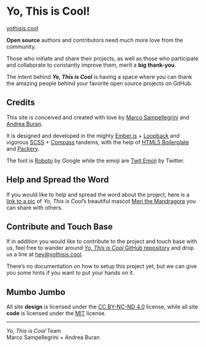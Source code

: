 # Yo, This is Cool!

[yothisis.cool](https://yothisis.cool "Yo, This is Cool")

**Open source** authors and contributors need much more love from the community.

Those who initiate and share their projects, as well as those who participate and collaborate to constantly improve them, merit a **big thank-you**.

The intent behind ***Yo, This is Cool*** is having a space where you can thank the amazing people behind your favorite open source projects on GitHub.

## Credits

This site is conceived and created with love by [Marco Sampellegrini](http://github.com/alpacaaa "Marco Sampellegrini on GitHub") and [Andrea Buran](http://www.andreaburan.com "Andrea Buran’s Sitefolio").

It is designed and developed in the mighty [Ember.js](http://emberjs.com/) + [Loopback](http://loopback.io/) and vigorous [SCSS](http://sass-lang.com/) + [Compass](http://compass-style.org/) tandems, with the help of [HTML5 Boilerplate](http://html5boilerplate.com/) and [Packery](http://packery.metafizzy.co/).

The font is [Roboto](http://www.google.com/fonts/specimen/Roboto) by Google while the emoji are [Twit Emoji](http://twitter.github.io/twemoji/) by Twitter.

## Help and Spread the Word

If you would like to help and spread the word about the project, here is a [link to a pic](https://yothisis.cool/yothisiscool.png "Pic of Meri the Mandragora") of *Yo, This is Cool*’s beautiful mascot [Meri the Mandragora](http://en.wikipedia.org/wiki/Mandragora_officinarum "Mandragora on Wikipedia") you can share with others.

## Contribute and Touch Base

If in addition you would like to contribute to the project and touch base with us, feel free to wander around <a href="https://github.com/alpacaaa/dude" target="_blank" title="Yo, This is Cool GitHub repository"><em>Yo, This is Cool</em> GitHub repository</a> and drop us a line at <a href="mailto:hey@yothisis.cool" target="_blank">hey@yothisis.cool</a>.

There’s no documentation on how to setup this project yet, but we can give you some hints if you want to put your hands on it.

## Mumbo Jumbo

All site **design** is licensed under the [CC BY-NC-ND 4.0](https://creativecommons.org/licenses/by-nc-nd/4.0/ "Creative Commons license") license, while all site **code** is licensed under the [MIT](https://github.com/alpacaaa/dude/blob/master/LICENSE.md "Yo, This is Cool’s MIT license") license.

***

*Yo, This is Cool* Team  
Marco Sampellegrini + Andrea Buran
